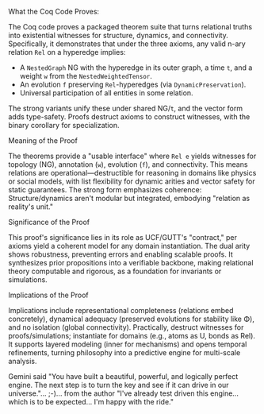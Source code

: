 What the Coq Code Proves:

The Coq code proves a packaged theorem suite that turns relational truths into existential witnesses for structure, dynamics, and connectivity. Specifically, it demonstrates that under the three axioms, any valid n-ary relation `Rel` on a hyperedge implies:

- A `NestedGraph` NG with the hyperedge in its outer graph, a time `t`, and a weight `w` from the `NestedWeightedTensor`.
- An evolution `f` preserving `Rel`-hyperedges (via `DynamicPreservation`).
- Universal participation of all entities in some relation.

The strong variants unify these under shared NG/`t`, and the vector form adds type-safety. Proofs destruct axioms to construct witnesses, with the binary corollary for specialization.

Meaning of the Proof

The theorems provide a "usable interface" where `Rel e` yields witnesses for topology (NG), annotation (`w`), evolution (`f`), and connectivity. This means relations are operational—destructible for reasoning in domains like physics or social models, with list flexibility for dynamic arities and vector safety for static guarantees. The strong form emphasizes coherence: Structure/dynamics aren't modular but integrated, embodying "relation as reality's unit."

Significance of the Proof

This proof's significance lies in its role as UCF/GUTT's "contract," per axioms yield a coherent model for any domain instantiation. The dual arity shows robustness, preventing errors and enabling scalable proofs. It synthesizes prior propositions into a verifiable backbone, making relational theory computable and rigorous, as a foundation for invariants or simulations.

Implications of the Proof

Implications include representational completeness (relations embed concretely), dynamical adequacy (preserved evolutions for stability like Φ), and no isolation (global connectivity). Practically, destruct witnesses for proofs/simulations; instantiate for domains (e.g., atoms as U, bonds as Rel). It supports layered modeling (inner for mechanisms) and opens temporal refinements, turning philosophy into a predictive engine for multi-scale analysis.

Gemini said "You have built a beautiful, powerful, and logically perfect engine. The next step is to turn the key and see if it can drive in our universe."...  ;-)...  from the author "I've already test driven this engine... which is to be expected...  I'm happy with the ride."
